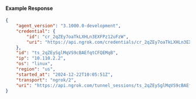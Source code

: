 <!-- Code generated for API Clients. DO NOT EDIT. -->

#### Example Response

```json
{
	"agent_version": "3.1000.0-development",
	"credential": {
		"id": "cr_2qZEy7oaTkLXHLn3EXFPz12uFzW",
		"uri": "https://api.ngrok.com/credentials/cr_2qZEy7oaTkLXHLn3EXFPz12uFzW"
	},
	"id": "ts_2qZEySglMqVS9cBAEfqtCFQEMqB",
	"ip": "10.110.2.2",
	"os": "linux",
	"region": "us",
	"started_at": "2024-12-22T10:05:51Z",
	"transport": "ngrok/2",
	"uri": "https://api.ngrok.com/tunnel_sessions/ts_2qZEySglMqVS9cBAEfqtCFQEMqB"
}
```
